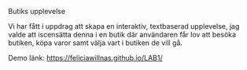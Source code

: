 Butiks upplevelse 

Vi har fått i uppdrag att skapa en interaktiv, textbaserad upplevelse, jag valde att iscensätta denna i en butik där 
användaren får lov att besöka butiken, köpa varor samt välja vart i butiken de vill gå. 

Demo länk: 
https://feliciawillnas.github.io/LAB1/